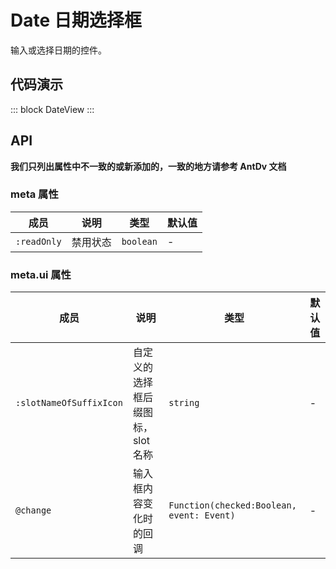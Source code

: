 # Date 日期选择框

输入或选择日期的控件。

## 代码演示

::: block
DateView
:::

## API

**我们只列出属性中不一致的或新添加的，一致的地方请参考 AntDv 文档**

### meta 属性

| 成员        | 说明     | 类型      | 默认值 |
| ----------- | -------- | --------- | ------ |
| `:readOnly` | 禁用状态 | `boolean` | -      |

### meta.ui 属性

| 成员                    | 说明                              | 类型                                      | 默认值 |
| ----------------------- | --------------------------------- | ----------------------------------------- | ------ |
| `:slotNameOfSuffixIcon` | 自定义的选择框后缀图标，slot 名称 | `string`                                  | -      |
| `@change`               | 输入框内容变化时的回调            | `Function(checked:Boolean, event: Event)` | -      |
